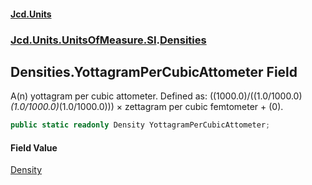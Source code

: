 #### [Jcd.Units](index.md 'index')
### [Jcd.Units.UnitsOfMeasure.SI](Jcd.Units.UnitsOfMeasure.SI.md 'Jcd.Units.UnitsOfMeasure.SI').[Densities](Densities.md 'Jcd.Units.UnitsOfMeasure.SI.Densities')

## Densities.YottagramPerCubicAttometer Field

A(n) yottagram per cubic attometer. Defined as: ((1000.0)/((1.0/1000.0)*(1.0/1000.0)*(1.0/1000.0))) × zettagram per cubic femtometer + (0).

```csharp
public static readonly Density YottagramPerCubicAttometer;
```

#### Field Value
[Density](Density.md 'Jcd.Units.UnitTypes.Density')